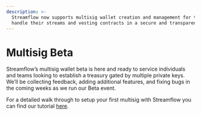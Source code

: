 ```yaml
---
description: >-
  Streamflow now supports multisig wallet creation and management for teams to
  handle their streams and vesting contracts in a secure and transparent way
---
```


# Multisig Beta

Streamflow’s multisig wallet beta is here and ready to service individuals and teams looking to establish a treasury gated by multiple private keys. We’ll be collecting feedback, adding additional features, and fixing bugs in the coming weeks as we run our Beta event.

For a detailed walk through to setup your first multisig with Streamflow you can find our tutorial [here](../help/tutorials/how-to-set-up-a-multisig-beta-wallet.md).

